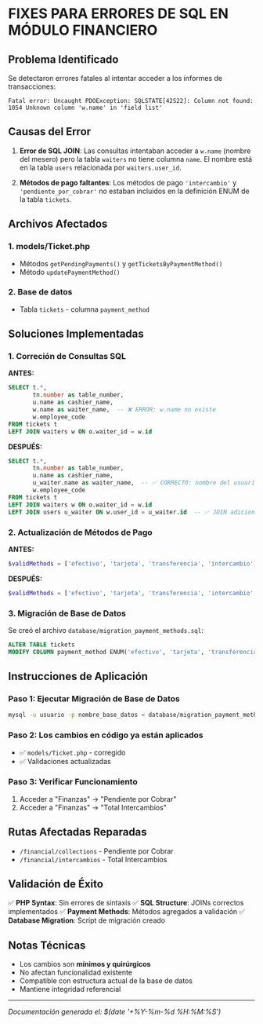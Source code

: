 # FIXES PARA ERRORES DE SQL EN MÓDULO FINANCIERO

## Problema Identificado

Se detectaron errores fatales al intentar acceder a los informes de transacciones:

```
Fatal error: Uncaught PDOException: SQLSTATE[42S22]: Column not found: 1054 Unknown column 'w.name' in 'field list'
```

## Causas del Error

1. **Error de SQL JOIN**: Las consultas intentaban acceder a `w.name` (nombre del mesero) pero la tabla `waiters` no tiene columna `name`. El nombre está en la tabla `users` relacionada por `waiters.user_id`.

2. **Métodos de pago faltantes**: Los métodos de pago `'intercambio'` y `'pendiente_por_cobrar'` no estaban incluidos en la definición ENUM de la tabla `tickets`.

## Archivos Afectados

### 1. models/Ticket.php
- Métodos `getPendingPayments()` y `getTicketsByPaymentMethod()`
- Método `updatePaymentMethod()`

### 2. Base de datos
- Tabla `tickets` - columna `payment_method`

## Soluciones Implementadas

### 1. Correción de Consultas SQL

**ANTES:**
```sql
SELECT t.*, 
       tn.number as table_number,
       u.name as cashier_name,
       w.name as waiter_name,  -- ❌ ERROR: w.name no existe
       w.employee_code
FROM tickets t
LEFT JOIN waiters w ON o.waiter_id = w.id
```

**DESPUÉS:**
```sql
SELECT t.*, 
       tn.number as table_number,
       u.name as cashier_name,
       u_waiter.name as waiter_name,  -- ✅ CORRECTO: nombre del usuario
       w.employee_code
FROM tickets t
LEFT JOIN waiters w ON o.waiter_id = w.id
LEFT JOIN users u_waiter ON w.user_id = u_waiter.id  -- ✅ JOIN adicional
```

### 2. Actualización de Métodos de Pago

**ANTES:**
```php
$validMethods = ['efectivo', 'tarjeta', 'transferencia', 'intercambio'];
```

**DESPUÉS:**
```php
$validMethods = ['efectivo', 'tarjeta', 'transferencia', 'intercambio', 'pendiente_por_cobrar'];
```

### 3. Migración de Base de Datos

Se creó el archivo `database/migration_payment_methods.sql`:

```sql
ALTER TABLE tickets 
MODIFY COLUMN payment_method ENUM('efectivo', 'tarjeta', 'transferencia', 'intercambio', 'pendiente_por_cobrar') DEFAULT 'efectivo';
```

## Instrucciones de Aplicación

### Paso 1: Ejecutar Migración de Base de Datos
```bash
mysql -u usuario -p nombre_base_datos < database/migration_payment_methods.sql
```

### Paso 2: Los cambios en código ya están aplicados
- ✅ `models/Ticket.php` - corregido
- ✅ Validaciones actualizadas

### Paso 3: Verificar Funcionamiento
1. Acceder a "Finanzas" → "Pendiente por Cobrar"
2. Acceder a "Finanzas" → "Total Intercambios"

## Rutas Afectadas Reparadas

- `/financial/collections` - Pendiente por Cobrar
- `/financial/intercambios` - Total Intercambios

## Validación de Éxito

✅ **PHP Syntax**: Sin errores de sintaxis
✅ **SQL Structure**: JOINs correctos implementados
✅ **Payment Methods**: Métodos agregados a validación
✅ **Database Migration**: Script de migración creado

## Notas Técnicas

- Los cambios son **mínimos y quirúrgicos**
- No afectan funcionalidad existente
- Compatible con estructura actual de la base de datos
- Mantiene integridad referencial

---
*Documentación generada el: $(date '+%Y-%m-%d %H:%M:%S')*